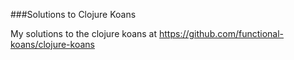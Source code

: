 ###Solutions to Clojure Koans

My solutions to the clojure koans at https://github.com/functional-koans/clojure-koans

